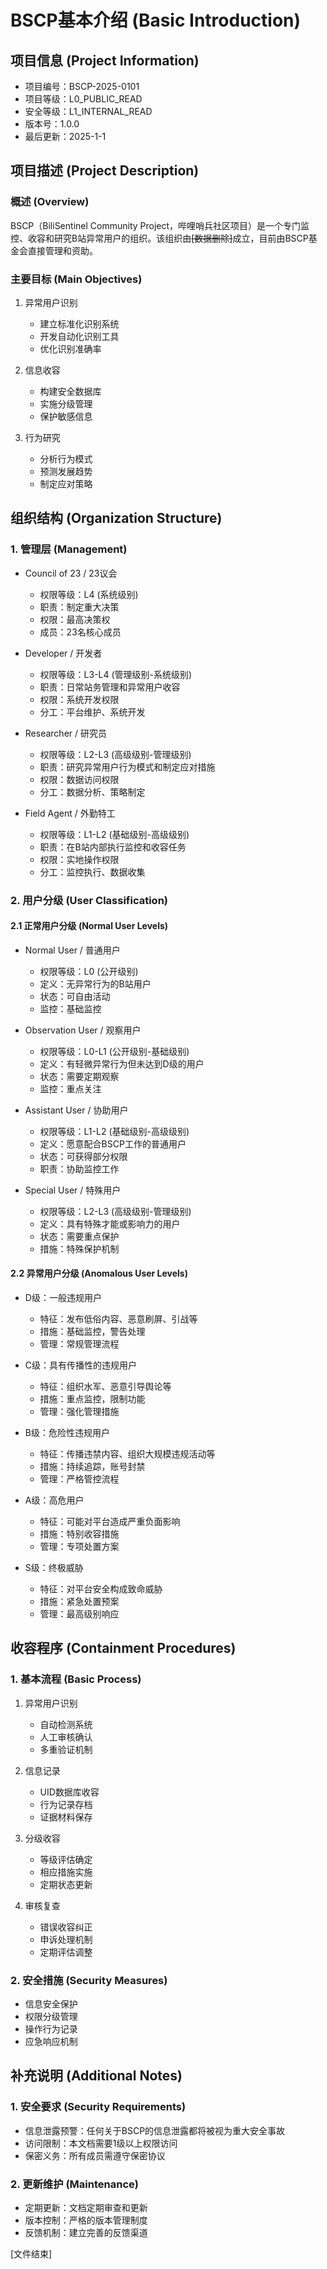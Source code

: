 # BSCP基本介绍 (Basic Introduction)

## 项目信息 (Project Information)
- 项目编号：BSCP-2025-0101
- 项目等级：L0_PUBLIC_READ
- 安全等级：L1_INTERNAL_READ
- 版本号：1.0.0
- 最后更新：2025-1-1

## 项目描述 (Project Description)

### 概述 (Overview)
BSCP（BiliSentinel Community Project，哔哩哨兵社区项目）是一个专门监控、收容和研究B站异常用户的组织。该组织由~~[数据删除]~~成立，目前由BSCP基金会直接管理和资助。

### 主要目标 (Main Objectives)
1. 异常用户识别
   - 建立标准化识别系统
   - 开发自动化识别工具
   - 优化识别准确率

2. 信息收容
   - 构建安全数据库
   - 实施分级管理
   - 保护敏感信息

3. 行为研究
   - 分析行为模式
   - 预测发展趋势
   - 制定应对策略

## 组织结构 (Organization Structure)

### 1. 管理层 (Management)
- Council of 23 / 23议会
  - 权限等级：L4 (系统级别)
  - 职责：制定重大决策
  - 权限：最高决策权
  - 成员：23名核心成员

- Developer / 开发者
  - 权限等级：L3-L4 (管理级别-系统级别)
  - 职责：日常站务管理和异常用户收容
  - 权限：系统开发权限
  - 分工：平台维护、系统开发

- Researcher / 研究员
  - 权限等级：L2-L3 (高级级别-管理级别)
  - 职责：研究异常用户行为模式和制定应对措施
  - 权限：数据访问权限
  - 分工：数据分析、策略制定

- Field Agent / 外勤特工
  - 权限等级：L1-L2 (基础级别-高级级别)
  - 职责：在B站内部执行监控和收容任务
  - 权限：实地操作权限
  - 分工：监控执行、数据收集

### 2. 用户分级 (User Classification)

#### 2.1 正常用户分级 (Normal User Levels)
- Normal User / 普通用户
  - 权限等级：L0 (公开级别)
  - 定义：无异常行为的B站用户
  - 状态：可自由活动
  - 监控：基础监控

- Observation User / 观察用户
  - 权限等级：L0-L1 (公开级别-基础级别)
  - 定义：有轻微异常行为但未达到D级的用户
  - 状态：需要定期观察
  - 监控：重点关注

- Assistant User / 协助用户
  - 权限等级：L1-L2 (基础级别-高级级别)
  - 定义：愿意配合BSCP工作的普通用户
  - 状态：可获得部分权限
  - 职责：协助监控工作

- Special User / 特殊用户
  - 权限等级：L2-L3 (高级级别-管理级别)
  - 定义：具有特殊才能或影响力的用户
  - 状态：需要重点保护
  - 措施：特殊保护机制

#### 2.2 异常用户分级 (Anomalous User Levels)
- D级：一般违规用户
  - 特征：发布低俗内容、恶意刷屏、引战等
  - 措施：基础监控，警告处理
  - 管理：常规管理流程

- C级：具有传播性的违规用户
  - 特征：组织水军、恶意引导舆论等
  - 措施：重点监控，限制功能
  - 管理：强化管理措施

- B级：危险性违规用户
  - 特征：传播违禁内容、组织大规模违规活动等
  - 措施：持续追踪，账号封禁
  - 管理：严格管控流程

- A级：高危用户
  - 特征：可能对平台造成严重负面影响
  - 措施：特别收容措施
  - 管理：专项处置方案

- S级：终极威胁
  - 特征：对平台安全构成致命威胁
  - 措施：紧急处置预案
  - 管理：最高级别响应

## 收容程序 (Containment Procedures)

### 1. 基本流程 (Basic Process)
1. 异常用户识别
   - 自动检测系统
   - 人工审核确认
   - 多重验证机制

2. 信息记录
   - UID数据库收容
   - 行为记录存档
   - 证据材料保存

3. 分级收容
   - 等级评估确定
   - 相应措施实施
   - 定期状态更新

4. 审核复查
   - 错误收容纠正
   - 申诉处理机制
   - 定期评估调整

### 2. 安全措施 (Security Measures)
- 信息安全保护
- 权限分级管理
- 操作行为记录
- 应急响应机制

## 补充说明 (Additional Notes)

### 1. 安全要求 (Security Requirements)
- 信息泄露预警：任何关于BSCP的信息泄露都将被视为重大安全事故
- 访问限制：本文档需要1级以上权限访问
- 保密义务：所有成员需遵守保密协议

### 2. 更新维护 (Maintenance)
- 定期更新：文档定期审查和更新
- 版本控制：严格的版本管理制度
- 反馈机制：建立完善的反馈渠道

[文件结束]
